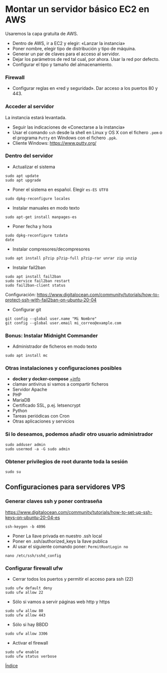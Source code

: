 # Montar un servidor básico EC2 en AWS
Usaremos la capa gratuíta de AWS.

- Dentro de AWS, ir a EC2 y elegir: «Lanzar la instancia»
- Poner nombre, elegir tipo de distribución y tipo de máquina.
- Generar un par de claves para el acceso al servidor.
- Dejar los parámetros de red tal cual, por ahora. Usar la red por defecto.
- Configurar el tipo y tamaño del almacenamiento.

### Firewall
- Configurar reglas en «red y seguridad». Dar acceso a los puertos 80 y 443.

### Acceder al servidor
La instancia estará levantada.  
- Seguir las indicaciones de «Conectarse a la instancia»
- Usar el comando `ssh` desde la shell en Linux y OS X con el fichero `.pem` o el programa `Putty` en Windows con el fichero `.ppk`.  
- Cliente Windows: https://www.putty.org/  

### Dentro del servidor

- Actualizar el sistema
```
sudo apt update
sudo apt upgrade
```

- Poner el sistema en español. Elegir `es-ES UTF8`
```
sudo dpkg-reconfigure locales
```

- Instalar manuales en modo texto
```
sudo apt-get install manpages-es
```

- Poner fecha y hora
```
sudo dpkg-reconfigure tzdata
date
```

- Instalar compresores/decompresores
```
sudo apt install p7zip p7zip-full p7zip-rar unrar zip unzip
```

- Instalar fail2ban
```
sudo apt install fail2ban
sudo service fail2ban restart
sudo fail2ban-client status
```
Configuración: https://www.digitalocean.com/community/tutorials/how-to-protect-ssh-with-fail2ban-on-ubuntu-20-04

- Configurar git
```
git config --global user.name "Mi Nombre"
git config --global user.email mi_correo@example.com
```

### Bonus: Instalar Midnight Commander
- Administrador de ficheros en modo texto
```
sudo apt install mc
```

### Otras instalaciones y configuraciones posibles
- **docker y docker-compose** [+info](docker.md)
- clamav antivirus si vamos a compartir ficheros
- Servidor Apache
- PHP
- MariaDB
- Certificado SSL, p.ej. letsencrypt
- Python
- Tareas periódicas con Cron
- Otras aplicaciones y servicios

### Si lo deseamos, podemos añadir otro usuario administrador
```
sudo adduser admin
sudo usermod -a -G sudo admin
```

### Obtener privilegios de root durante toda la sesión
```
sudo su
```
  
  
## Configuraciones para servidores VPS

### Generar claves ssh y poner contraseña
https://www.digitalocean.com/community/tutorials/how-to-set-up-ssh-keys-on-ubuntu-20-04-es  
```
ssh-keygen -b 4096
```
- Poner La llave privada en nuestro .ssh local
- Poner en .ssh/authorized_keys la llave publica
- Al usar el siguiente comando poner: `PermitRootLogin no`
```
nano /etc/ssh/sshd_config
```

### Configurar firewall ufw
- Cerrar todos los puertos y permitir el acceso para ssh (22)
```
sudo ufw default deny
sudo ufw allow 22
```
- Sólo si vamos a servir páginas web http y https
```
sudo ufw allow 80
sudo ufw allow 443
```
- Sólo si hay BBDD
```
sudo ufw allow 3306
```
- Activar el firewall
```
sudo ufw enable
sudo ufw status verbose
```

[Índice](../README.md)